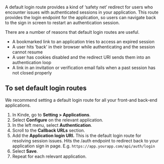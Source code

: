 
A default login route provides a kind of ‘safety net’ redirect for users who encounter issues with authenticated sessions in your application. This route provides the login endpoint for the application, so users can navigate back to the sign in screen to restart an authentication session.

There are a number of reasons that default login routes are useful.

- A bookmarked link to an application tries to access an expired session
- A user hits ‘back’ in their browser while authenticating and the session cannot resume
- A user has cookies disabled and the redirect URI sends them into an authentication loop
- A link in an invitation or verification email fails when a past session has not closed properly

## To set default login routes

We recommend setting a default login route for all your front-and back-end applications.

1. In Kinde, go to **Setting > Applications**.
2. Select **Configure** on the relevant application.
3. In the left menu, select **Authentication**.
4. Scroll to the **Callback URLs** section.
5. Add the **Application login URI.** This is the default login route for resolving session issues. Hits the /auth endpoint to redirect back to your application sign in page. E.g. `https://app.yourapp.com/api/auth/login`
6. Select **Save**.
7. Repeat for each relevant application.
